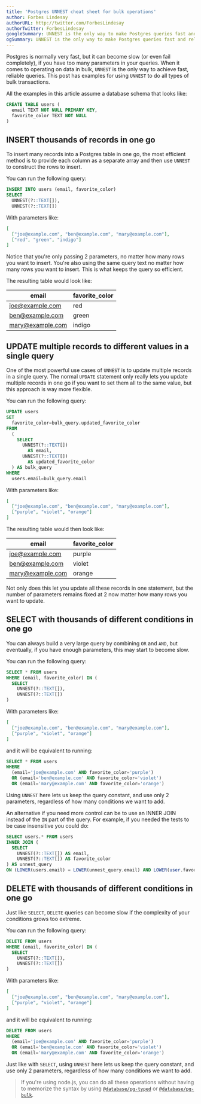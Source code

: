 ```yaml
---
title: 'Postgres UNNEST cheat sheet for bulk operations'
author: Forbes Lindesay
authorURL: http://twitter.com/ForbesLindesay
authorTwitter: ForbesLindesay
googleSummary: UNNEST is the only way to make Postgres queries fast and reliable, if you want to interact thousands of rows at a time.
ogSummary: UNNEST is the only way to make Postgres queries fast and reliable, if you want to interact thousands of rows at a time.
---
```


Postgres is normally very fast, but it can become slow (or even fail completely), if you have too many parameters in your queries. When it comes to operating on data in bulk, `UNNEST` is the only way to achieve fast, reliable queries. This post has examples for using `UNNEST` to do all types of bulk transactions.

<!--truncate-->

All the examples in this article assume a database schema that looks like:

```sql
CREATE TABLE users (
  email TEXT NOT NULL PRIMARY KEY,
  favorite_color TEXT NOT NULL
)
```

## INSERT thousands of records in one go

To insert many records into a Postgres table in one go, the most efficient method is to provide each column as a separate array and then use `UNNEST` to construct the rows to insert.

You can run the following query:

```sql
INSERT INTO users (email, favorite_color)
SELECT
  UNNEST(?::TEXT[]),
  UNNEST(?::TEXT[])
```

With parameters like:

```json
[
  ["joe@example.com", "ben@example.com", "mary@example.com"],
  ["red", "green", "indigo"]
]
```

Notice that you're only passing 2 parameters, no matter how many rows you want to insert. You're also using the same query text no matter how many rows you want to insert. This is what keeps the query so efficient.

The resulting table would look like:

| email            | favorite_color |
| ---------------- | -------------- |
| joe@example.com  | red            |
| ben@example.com  | green          |
| mary@example.com | indigo         |

## UPDATE multiple records to different values in a single query

One of the most powerful use cases of `UNNEST` is to update multiple records in a single query. The normal `UPDATE` statement only really lets you update multiple records in one go if you want to set them all to the same value, but this approach is way more flexible.

You can run the following query:

```sql
UPDATE users
SET
  favorite_color=bulk_query.updated_favorite_color
FROM
  (
    SELECT
      UNNEST(?::TEXT[])
        AS email,
      UNNEST(?::TEXT[])
        AS updated_favorite_color
  ) AS bulk_query
WHERE
  users.email=bulk_query.email
```

With parameters like:

```json
[
  ["joe@example.com", "ben@example.com", "mary@example.com"],
  ["purple", "violet", "orange"]
]
```

The resulting table would then look like:

| email            | favorite_color |
| ---------------- | -------------- |
| joe@example.com  | purple         |
| ben@example.com  | violet         |
| mary@example.com | orange         |

Not only does this let you update all these records in one statement, but the number of parameters remains fixed at 2 now matter how many rows you want to update.

## SELECT with thousands of different conditions in one go

You can always build a very large query by combining `OR` and `AND`, but eventually, if you have enough parameters, this may start to become slow.

You can run the following query:

```sql
SELECT * FROM users
WHERE (email, favorite_color) IN (
  SELECT
    UNNEST(?::TEXT[]),
    UNNEST(?::TEXT[])
)
```

With parameters like:

```json
[
  ["joe@example.com", "ben@example.com", "mary@example.com"],
  ["purple", "violet", "orange"]
]
```

and it will be equivalent to running:

```sql
SELECT * FROM users
WHERE
  (email='joe@example.com' AND favorite_color='purple')
  OR (email='ben@example.com' AND favorite_color='violet')
  OR (email='mary@example.com' AND favorite_color='orange')
```

Using `UNNEST` here lets us keep the query constant, and use only 2 parameters, regardless of how many conditions we want to add.

An alternative if you need more control can be to use an INNER JOIN instead of the `IN` part of the query. For example, if you needed the tests to be case insensitive you could do:

```sql
SELECT users.* FROM users
INNER JOIN (
  SELECT
    UNNEST(?::TEXT[]) AS email,
    UNNEST(?::TEXT[]) AS favorite_color
) AS unnest_query
ON (LOWER(users.email) = LOWER(unnest_query.email) AND LOWER(user.favorite_color) = LOWER(unnest_query.favorite_color))
```

## DELETE with thousands of different conditions in one go

Just like `SELECT`, `DELETE` queries can become slow if the complexity of your conditions grows too extreme.

You can run the following query:

```sql
DELETE FROM users
WHERE (email, favorite_color) IN (
  SELECT
    UNNEST(?::TEXT[]),
    UNNEST(?::TEXT[])
)
```

With parameters like:

```json
[
  ["joe@example.com", "ben@example.com", "mary@example.com"],
  ["purple", "violet", "orange"]
]
```

and it will be equivalent to running:

```sql
DELETE FROM users
WHERE
  (email='joe@example.com' AND favorite_color='purple')
  OR (email='ben@example.com' AND favorite_color='violet')
  OR (email='mary@example.com' AND favorite_color='orange')
```

Just like with `SELECT`, using `UNNEST` here lets us keep the query constant, and use only 2 parameters, regardless of how many conditions we want to add.

> If you're using node.js, you can do all these operations without having to memorize the syntax by using [`@database/pg-typed`](https://www.atdatabases.org/docs/pg-guide-typescript) or [`@database/pg-bulk`](https://www.atdatabases.org/docs/pg-bulk).
